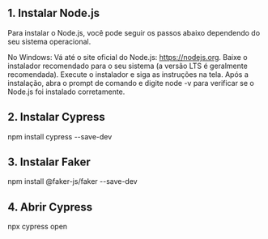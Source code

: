 ## 1. Instalar Node.js
Para instalar o Node.js, você pode seguir os passos abaixo dependendo do seu sistema operacional.

No Windows:
Vá até o site oficial do Node.js: https://nodejs.org.
Baixe o instalador recomendado para o seu sistema (a versão LTS é geralmente recomendada).
Execute o instalador e siga as instruções na tela.
Após a instalação, abra o prompt de comando e digite node -v para verificar se o Node.js foi instalado corretamente.

## 2. Instalar Cypress
npm install cypress --save-dev

## 3. Instalar Faker
npm install @faker-js/faker --save-dev

## 4. Abrir Cypress
npx cypress open




